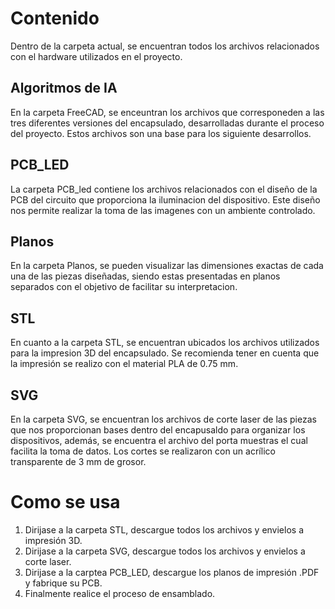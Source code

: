 # Contenido
Dentro de la carpeta actual, se encuentran todos los archivos relacionados con el hardware utilizados en el proyecto.

## Algoritmos de IA
En la carpeta FreeCAD, se enceuntran los archivos que corresponeden a las tres diferentes versiones del encapsulado, desarrolladas durante el proceso del proyecto. Estos archivos son una base para los siguiente desarrollos. 

## PCB_LED
La carpeta PCB_led contiene los archivos relacionados con el diseño de la PCB del circuito que proporciona la iluminacion del dispositivo. Este diseño nos permite realizar la toma de las imagenes con un ambiente controlado. 

## Planos
En la carpeta Planos, se pueden visualizar las dimensiones exactas de cada una de las piezas diseñadas, siendo estas presentadas en planos separados con el objetivo de facilitar su interpretacion. 

## STL
En cuanto a la carpeta STL, se encuentran ubicados los archivos utilizados para la impresion 3D del encapsulado. Se recomienda tener en cuenta que la impresión se realizo con el material PLA de 0.75 mm. 

## SVG
En la carpeta SVG, se encuentran los archivos de corte laser de las piezas que nos proporcionan bases dentro del encapusaldo para organizar los dispositivos, además, se encuentra el archivo del porta muestras el cual facilita la toma de datos. Los cortes se realizaron con un acrílico transparente de 3 mm de grosor. 

# Como se usa
1. Dirijase a la carpeta STL,  descargue todos los archivos y envielos a impresión 3D.
2. Dirijase a la carpeta SVG,  descargue todos los archivos y envielos a corte laser. 
3. Dirijase a la carptea PCB_LED, descargue los planos de impresión .PDF y fabrique su PCB.
4. Finalmente realice el proceso de ensamblado. 
